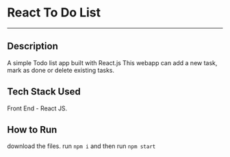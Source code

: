 # React To Do List
---

## Description
A simple Todo list app built with React.js
This webapp can add a new task, mark as done or delete existing tasks.

## Tech Stack Used
Front End -  React JS.

## How to Run
download the files.
run `npm i` and then run `npm start`
